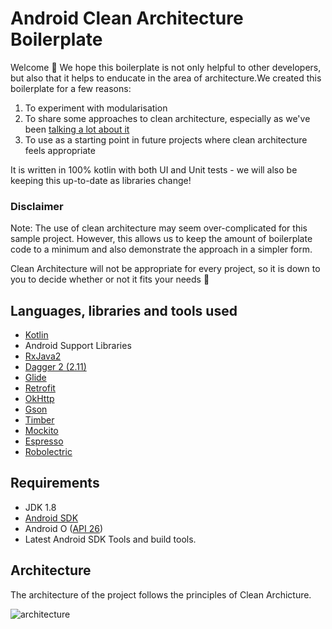 # Android Clean Architecture Boilerplate

Welcome 👋 We hope this boilerplate is not only helpful to other developers, but also that it helps to enducate in the area of architecture.We created this boilerplate for a few reasons:

1. To experiment with modularisation
2. To share some approaches to clean architecture, especially as we've been [talking a lot about it](https://academy.realm.io/posts/converting-an-app-to-use-clean-architecture/)
3. To use as a starting point in future projects where clean architecture feels appropriate

It is written in 100% kotlin with both UI and Unit tests - we will also be keeping this up-to-date as libraries change!

### Disclaimer

Note: The use of clean architecture may seem over-complicated for this sample project. However, this allows us to keep the amount of boilerplate code to a minimum and also demonstrate the approach in a simpler form.

Clean Architecture will not be appropriate for every project, so it is down to you to decide whether or not it fits your needs 🙂

## Languages, libraries and tools used

* [Kotlin](https://kotlinlang.org/)
* Android Support Libraries
* [RxJava2](https://github.com/ReactiveX/RxJava/wiki/What's-different-in-2.0)
* [Dagger 2 (2.11)](https://github.com/google/dagger)
* [Glide](https://github.com/bumptech/glide)
* [Retrofit](http://square.github.io/retrofit/)
* [OkHttp](http://square.github.io/okhttp/)
* [Gson](https://github.com/google/gson)
* [Timber](https://github.com/JakeWharton/timber)
* [Mockito](http://site.mockito.org/)
* [Espresso](https://developer.android.com/training/testing/espresso/index.html)
* [Robolectric](http://robolectric.org/)

## Requirements

* JDK 1.8
* [Android SDK](https://developer.android.com/studio/index.html)
* Android O ([API 26](https://developer.android.com/preview/api-overview.html))
* Latest Android SDK Tools and build tools.

## Architecture

The architecture of the project follows the principles of Clean Archicture.

![architecture](https://github.com/bufferapp/android-clean-architecture-boilerplate/blob/master/art/architecture.png?raw=true)
